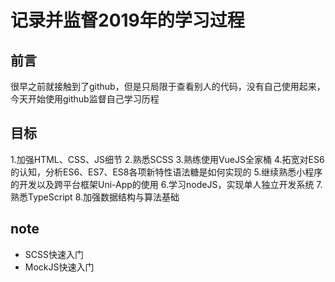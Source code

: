 # 记录并监督2019年的学习过程
## 前言
很早之前就接触到了github，但是只局限于查看别人的代码，没有自己使用起来，今天开始使用github监督自己学习历程
## 目标
1.加强HTML、CSS、JS细节
2.熟悉SCSS
3.熟练使用VueJS全家桶
4.拓宽对ES6的认知，分析ES6、ES7、ES8各项新特性语法糖是如何实现的
5.继续熟悉小程序的开发以及跨平台框架Uni-App的使用
6.学习nodeJS，实现单人独立开发系统
7.熟悉TypeScript
8.加强数据结构与算法基础
## note
* SCSS快速入门
* MockJS快速入门
